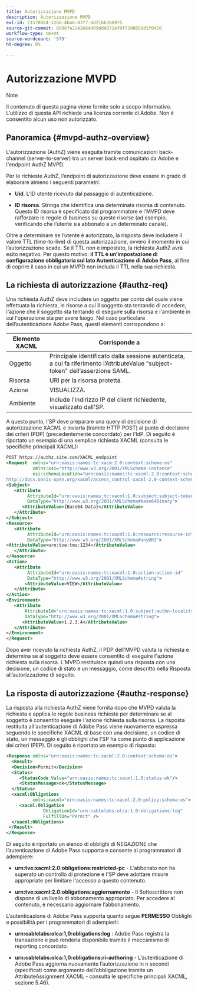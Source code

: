 ```yaml
---
title: Autorizzazione MVPD
description: Autorizzazione MVPD
exl-id: 215780e4-12b6-4ba6-8377-4d21b63b6975
source-git-commit: 8896fa2242664d09ddd871af8f72d8858d1f0d50
workflow-type: tm+mt
source-wordcount: '579'
ht-degree: 0%

---
```


# Autorizzazione MVPD

>[!NOTE]
>
>Il contenuto di questa pagina viene fornito solo a scopo informativo. L’utilizzo di questa API richiede una licenza corrente di Adobe. Non è consentito alcun uso non autorizzato.

## Panoramica {#mvpd-authz-overview}

L&#39;autorizzazione (AuthZ) viene eseguita tramite comunicazioni back-channel (server-to-server) tra un server back-end ospitato da Adobe e l&#39;endpoint AuthZ MVPD.

Per le richieste AuthZ, l’endpoint di autorizzazione deve essere in grado di elaborare almeno i seguenti parametri:

* **Uid**. L’ID utente ricevuto dal passaggio di autenticazione.

* **ID risorsa**. Stringa che identifica una determinata risorsa di contenuto. Questo ID risorsa è specificato dal programmatore e l’MVPD deve rafforzare le regole di business su queste risorse (ad esempio, verificando che l’utente sia abbonato a un determinato canale).

Oltre a determinare se l’utente è autorizzato, la risposta deve includere il valore TTL (time-to-live) di questa autorizzazione, ovvero il momento in cui l’autorizzazione scade. Se il TTL non è impostato, la richiesta AuthZ avrà esito negativo.  Per questo motivo: **il TTL è un’impostazione di configurazione obbligatoria sul lato Autenticazione di Adobe Pass**, al fine di coprire il caso in cui un MVPD non includa il TTL nella sua richiesta.

## La richiesta di autorizzazione {#authz-req}

Una richiesta AuthZ deve includere un oggetto per conto del quale viene effettuata la richiesta, le risorse a cui il soggetto sta tentando di accedere, l&#39;azione che il soggetto sta tentando di eseguire sulla risorsa e l&#39;ambiente in cui l&#39;operazione sta per avere luogo. Nel caso particolare dell’autenticazione Adobe Pass, questi elementi corrispondono a:

| Elemento XACML | Corrisponde a |
|---------------|--------------------------------------------------------------------------------------------------------------------------------|
| Oggetto | Principale identificato dalla sessione autenticata, a cui fa riferimento l’AttributeValue &quot;subject-token&quot; dell’asserzione SAML. |
| Risorsa | URI per la risorsa protetta. |
| Azione | VISUALIZZA. |
| Ambiente | Include l&#39;indirizzo IP del client richiedente, visualizzato dall&#39;SP. |



A questo punto, l’SP deve preparare una query di decisione di autorizzazione XACML e inviarla (tramite HTTP POST) al punto di decisione dei criteri (PDP) (precedentemente concordato) per l’IdP. Di seguito è riportato un esempio di una semplice richiesta XACML (consulta le specifiche principali XACML):

```XML
POST https://authz.site.com/XACML_endpoint
<Request  xmlns="urn:oasis:names:tc:xacm:2.0:context:schema:os"
          xmlns:xsi="http://www.w3.org/2001/XMLSchema-instance"
          xsi:schemaLocation="urn:oasis:names:tc:xacml:2.0:context:schema:os
http://docs.oasis-open.org/xacml/access_control-xacml-2.0-context-schema-os.xsd">
<Subject>
   <Attribute
        AttributeId="urn:oasis:names:tc:xacml:1.0:subject:subject-token"
        DataType="http://www.w3.org/2001/XMLSchema#base64Binary">
      <AttributeValue>{Base64 Data}</AttributeValue>
   </Attribute>
</Subject>
<Resource>
   <Attribute
        AttributeId="urn:oasis:names:tc:xacml:1.0:resource:resource-id"
        DataType="http://www.w3.org/2001/XMLSchema#anyURI">
<AttributeValue>urn:tve:tms:1234</AttributeValue>
   </Attribute>
</Resource>
<Action>
   <Attribute
        AttributeId="urn:oasis:names:tc:xacml:1.0:action:action-id"
        DataType="http://www.w3.org/2001/XMLSchema#string">
       <AttributeValue>VIEW</AttributeValue>
   </Attribute>
</Action>
<Environment>
   <Attribute
       AttributeId="urn:oasis:names:tc:xacml:1.0:subject:authn-locality:ip-address"
       DataType="http://www.w3.org/2001/XMLSchema#string">
      <AttributeValue>1.2.3.4</AttributeValue>
   </Attribute>
</Environment>
</Request>
```


Dopo aver ricevuto la richiesta AuthZ, il PDP dell&#39;MVPD valuta la richiesta e determina se al soggetto deve essere consentito di eseguire l&#39;azione richiesta sulla risorsa. L’MVPD restituisce quindi una risposta con una decisione, un codice di stato e un messaggio, come descritto nella Risposta all’autorizzazione di seguito.

## La risposta di autorizzazione {#authz-response}

La risposta alla richiesta AuthZ viene fornita dopo che MVPD valuta la richiesta e applica le regole business richieste per determinare se al soggetto è consentito eseguire l&#39;azione richiesta sulla risorsa. La risposta restituita all&#39;autenticazione di Adobe Pass viene nuovamente espressa seguendo le specifiche XACML di base con una decisione, un codice di stato, un messaggio e gli obblighi che l&#39;SP ha come punto di applicazione dei criteri (PEP). Di seguito è riportato un esempio di risposta:

```XML
<Response xmlns="urn:oasis:names:tc:xacml:2.0:context:schema:os">
  <Result>
  <Decision>Permit</Decision>
  <Status>
     <StatusCode Value="urn:oasis:names:tc:xacml:1.0:status:ok"/>
     <StatusMessage>ok</StatusMessage>
  </Status>
  <xacml:Obligations     
          xmlns:xacml="urn:oasis:names:tc:xacml:2.0:policy:schema:os">
     <xacml:Obligation    
              ObligationId="urn:cablelabs:olca:1.0:obligations:log"
              FulfillOn="Permit" />
  </xacml:Obligations>
 </Result>
</Response>
```

Di seguito è riportato un elenco di obblighi di NEGAZIONE che l’autenticazione di Adobe Pass supporta e consente ai programmatori di adempiere:

* **urn:tve:xacml:2.0:obligations:restricted-pc** - L&#39;abbonato non ha superato un controllo di protezione e l&#39;SP deve adottare misure appropriate per limitare l&#39;accesso a questo contenuto.

* **urn:tve:xacml:2.0:obligations:aggiornamento** - Il Sottoscrittore non dispone di un livello di abbonamento appropriato.  Per accedere al contenuto, è necessario aggiornare l’abbonamento.

L’autenticazione di Adobe Pass supporta quanto segue **PERMESSO** Obblighi e possibilità per i programmatori di adempierli:

* **urn:cablelabs:olca:1,0:obligations:log** : Adobe Pass registra la transazione e può renderla disponibile tramite il meccanismo di reporting concordato.

* **urn:cablelabs:olca:1,0:obligations:ri-authoring** - L’autenticazione di Adobe Pass aggiorna nuovamente l’autorizzazione in n secondi (specificati come argomento dell’obbligazione tramite un AttributeAssignment XACML - consulta le specifiche principali XACML, sezione 5.46).

<!--
>![RelatedInformation]
>* [Preflight Authorization](/help/authentication/preflight-authz.md)
>* [Authentication](/help/authentication/authn-usecase.md)
-->

